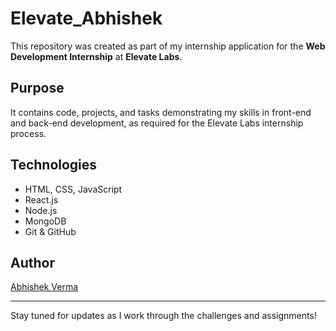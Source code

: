 # Elevate_Abhishek

This repository was created as part of my internship application for the **Web Development Internship** at **Elevate Labs**.

## Purpose

It contains code, projects, and tasks demonstrating my skills in front-end and back-end development, as required for the Elevate Labs internship process.

## Technologies

- HTML, CSS, JavaScript
- React.js
- Node.js
- MongoDB
- Git & GitHub

## Author

[Abhishek Verma](https://github.com/Abhishhek-Verma)

---

Stay tuned for updates as I work through the challenges and assignments!
